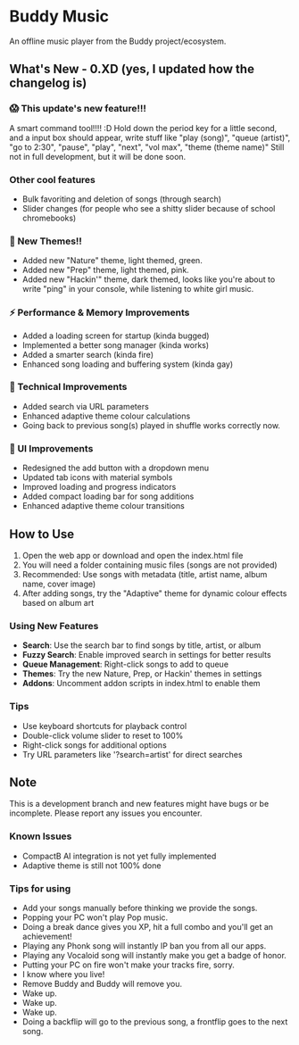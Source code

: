 # Buddy Music
An offline music player from the Buddy project/ecosystem.

## What's New - 0.XD (yes, I updated how the changelog is)

### 😱 This update's new feature!!!
A smart command tool!!!! :D
Hold down the period key for a little second, and a input box should appear, write stuff like "play (song)", "queue (artist)", "go to 2:30", "pause", "play", "next", "vol max", "theme (theme name)"
Still not in full development, but it will be done soon.

### Other cool features
- Bulk favoriting and deletion of songs (through search)
- Slider changes (for people who see a shitty slider because of school chromebooks)

### 👅 New Themes!!
- Added new "Nature" theme, light themed, green.
- Added new "Prep" theme, light themed, pink.
- Added new "Hackin'" theme, dark themed, looks like you're about to write "ping" in your console, while listening to white girl music.

### ⚡ Performance & Memory Improvements
- Added a loading screen for startup (kinda bugged)
- Implemented a better song manager (kinda works)
- Added a smarter search (kinda fire)
- Enhanced song loading and buffering system (kinda gay)

### 🔧 Technical Improvements
- Added search via URL parameters
- Enhanced adaptive theme colour calculations
- Going back to previous song(s) played in shuffle works correctly now.

### 💅 UI Improvements
- Redesigned the add button with a dropdown menu
- Updated tab icons with material symbols
- Improved loading and progress indicators
- Added compact loading bar for song additions
- Enhanced adaptive theme colour transitions

## How to Use
1. Open the web app or download and open the index.html file
2. You will need a folder containing music files (songs are not provided)
3. Recommended: Use songs with metadata (title, artist name, album name, cover image)
4. After adding songs, try the "Adaptive" theme for dynamic colour effects based on album art

### Using New Features
- **Search**: Use the search bar to find songs by title, artist, or album
- **Fuzzy Search**: Enable improved search in settings for better results
- **Queue Management**: Right-click songs to add to queue
- **Themes**: Try the new Nature, Prep, or Hackin' themes in settings
- **Addons**: Uncomment addon scripts in index.html to enable them

### Tips
- Use keyboard shortcuts for playback control
- Double-click volume slider to reset to 100%
- Right-click songs for additional options
- Try URL parameters like '?search=artist' for direct searches

## Note
This is a development branch and new features might have bugs or be incomplete. Please report any issues you encounter.

### Known Issues
- CompactB AI integration is not yet fully implemented
- Adaptive theme is still not 100% done

### Tips for using
- Add your songs manually before thinking we provide the songs.
- Popping your PC won't play Pop music.
- Doing a break dance gives you XP, hit a full combo and you'll get an achievement!
- Playing any Phonk song will instantly IP ban you from all our apps.
- Playing any Vocaloid song will instantly make you get a badge of honor.
- Putting your PC on fire won't make your tracks fire, sorry.
- I know where you live!
- Remove Buddy and Buddy will remove you.
- Wake up.
- Wake up.
- Wake up.
- Doing a backflip will go to the previous song, a frontflip goes to the next song.